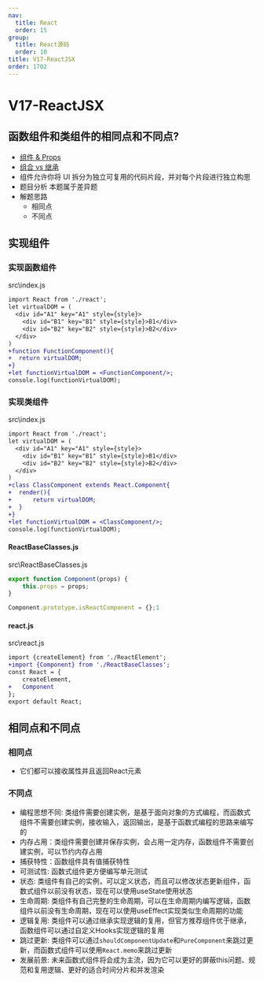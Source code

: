 ```yaml
---
nav:
  title: React
  order: 15
group:
  title: React源码
  order: 10
title: V17-ReactJSX
order: 1702
---
```


# V17-ReactJSX

## 函数组件和类组件的相同点和不同点?

- [组件 & Props](https://zh-hans.reactjs.org/docs/components-and-props.html)
- [组合 vs 继承](https://zh-hans.reactjs.org/docs/composition-vs-inheritance.html)
- 组件允许你将 UI 拆分为独立可复用的代码片段，并对每个片段进行独立构思
- 题目分析 本题属于差异题
- 解题思路
  - 相同点
  - 不同点

## 实现组件

### 实现函数组件

src\index.js

```diff
import React from './react';
let virtualDOM = (
  <div id="A1" key="A1" style={style}>
    <div id="B1" key="B1" style={style}>B1</div>
    <div id="B2" key="B2" style={style}>B2</div>
  </div>
)
+function FunctionComponent(){
+  return virtualDOM;
+}
+let functionVirtualDOM = <FunctionComponent/>;
console.log(functionVirtualDOM);
```

### 实现类组件

src\index.js

```diff
import React from './react';
let virtualDOM = (
  <div id="A1" key="A1" style={style}>
    <div id="B1" key="B1" style={style}>B1</div>
    <div id="B2" key="B2" style={style}>B2</div>
  </div>
)
+class ClassComponent extends React.Component{
+  render(){
+      return virtualDOM;
+  }
+}
+let functionVirtualDOM = <ClassComponent/>;
console.log(functionVirtualDOM);
```

#### ReactBaseClasses.js

src\ReactBaseClasses.js

```js
export function Component(props) {
    this.props = props;
}

Component.prototype.isReactComponent = {};1
```

#### react.js

src\react.js

```diff
import {createElement} from './ReactElement';
+import {Component} from './ReactBaseClasses';
const React = {
    createElement,
+   Component
};
export default React;
```

## 相同点和不同点

### 相同点

- 它们都可以接收属性并且返回React元素

### 不同点

- 编程思想不同: 类组件需要创建实例，是基于面向对象的方式编程，而函数式组件不需要创建实例，接收输入，返回输出，是基于函数式编程的思路来编写的
- 内存占用：类组件需要创建并保存实例，会占用一定内存，函数组件不需要创建实例，可以节约内存占用
- 捕获特性：函数组件具有值捕获特性
- 可测试性: 函数式组件更方便编写单元测试
- 状态: 类组件有自己的实例，可以定义状态，而且可以修改状态更新组件，函数式组件以前没有状态，现在可以使用useState使用状态
- 生命周期: 类组件有自己完整的生命周期，可以在生命周期内编写逻辑，函数组件以前没有生命周期，现在可以使用useEffect实现类似生命周期的功能
- 逻辑复用: 类组件可以通过继承实现逻辑的复用，但官方推荐组件优于继承，函数组件可以通过自定义Hooks实现逻辑的复用
- 跳过更新: 类组件可以通过`shouldComponentUpdate`和`PureComponent`来跳过更新，而函数式组件可以使用`React.memo`来跳过更新
- 发展前景: 未来函数式组件将会成为主流，因为它可以更好的屏蔽this问题、规范和复用逻辑、更好的适合时间分片和并发渲染